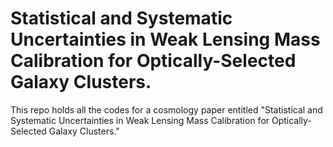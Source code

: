 # Statistical and Systematic Uncertainties in Weak Lensing Mass Calibration for Optically-Selected Galaxy Clusters.
This repo holds all the codes for a cosmology paper entitled "Statistical and Systematic Uncertainties in Weak Lensing Mass Calibration for Optically-Selected Galaxy Clusters."

